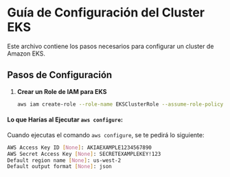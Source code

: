 # Guía de Configuración del Cluster EKS

Este archivo contiene los pasos necesarios para configurar un cluster de Amazon EKS.

## Pasos de Configuración

1. **Crear un Role de IAM para EKS**
   ```bash
   aws iam create-role --role-name EKSClusterRole --assume-role-policy-document file://eks-role-trust-policy.json

#### **Lo que Harías al Ejecutar `aws configure`:**
Cuando ejecutas el comando `aws configure`, se te pedirá lo siguiente:
```bash
AWS Access Key ID [None]: AKIAEXAMPLE1234567890
AWS Secret Access Key [None]: SECRETEXAMPLEKEY!123
Default region name [None]: us-west-2
Default output format [None]: json
